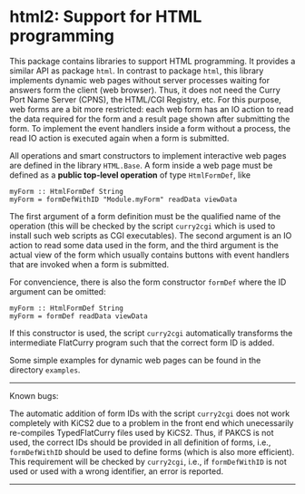 html2: Support for HTML programming
===================================

This package contains libraries to support HTML programming.
It provides a similar API as package `html`.
In contrast to package `html`, this library implements
dynamic web pages without server processes waiting for answers
form the client (web browser). Thus, it does not need
the Curry Port Name Server (CPNS), the HTML/CGI Registry, etc.
For this purpose, web forms are a bit more restricted:
each web form has an IO action to read the data required for
the form and a result page shown after submitting the form.
To implement the event handlers inside a form without a process,
the read IO action is executed again when a form is submitted.

All operations and smart constructors to implement
interactive web pages are defined in the library `HTML.Base`.
A form inside a web page must be defined as a
**public top-level operation** of type `HtmlFormDef`, like

    myForm :: HtmlFormDef String
    myForm = formDefWithID "Module.myForm" readData viewData

The first argument of a form definition must be the qualified name
of the operation (this will be checked by the script `curry2cgi`
which is used to install such web scripts as CGI executables).
The second argument is an IO action to read some data
used in the form, and the third argument is the actual view
of the form which usually contains buttons with event handlers
that are invoked when a form is submitted.

For convencience, there is also the form constructor `formDef`
where the ID argument can be omitted:

    myForm :: HtmlFormDef String
    myForm = formDef readData viewData

If this constructor is used, the script `curry2cgi` automatically
transforms the intermediate FlatCurry program such that the correct
form ID is added.

Some simple examples for dynamic web pages can be found in the
directory `examples`.

--------------------------------------------------------------------------

Known bugs:

The automatic addition of form IDs with the script `curry2cgi`
does not work completely with KiCS2 due to a problem in the front end
which unecessarily re-compiles TypedFlatCurry files used by KiCS2.
Thus, if PAKCS is not used, the correct IDs should be provided
in all definition of forms, i.e., `formDefWithID` should be used
to define forms (which is also more efficient).
This requirement will be checked by `curry2cgi`, i.e., if `formDefWithID`
is not used or used with a wrong identifier, an error is reported.

--------------------------------------------------------------------------

